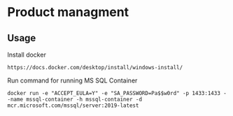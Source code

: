 # Product managment

## Usage
Install docker
```
https://docs.docker.com/desktop/install/windows-install/
```
Run command for running MS SQL Container
```
docker run -e "ACCEPT_EULA=Y" -e "SA_PASSWORD=Pa$$w0rd" -p 1433:1433 --name mssql-container -h mssql-container -d mcr.microsoft.com/mssql/server:2019-latest
```
